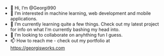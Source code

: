- 👋 Hi, I’m @Georgi990
- 👀 I’m interested in machine learning, web development and mobile applications.
- 🌱 I’m currently learning quite a few things. Check out my latest project for info on what I'm currently bashing my head into.
- 💞️ I’m looking to collaborate on anyhthing fun I guess.
- 📫 How to reach me - check out my portfolio at https://georgisworks.com

<!---
Georgi990/Georgi990 is a ✨ special ✨ repository because its `README.md` (this file) appears on your GitHub profile.
You can click the Preview link to take a look at your changes.
--->

